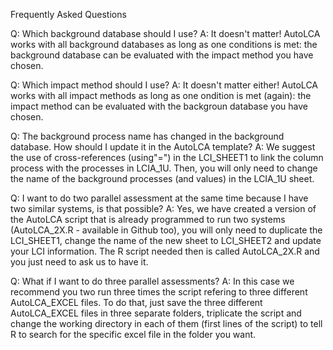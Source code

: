 Frequently Asked Questions

Q: Which background database should I use? 
A: It doesn't matter! AutoLCA works with all background databases as long as one conditions is met: the background database can be evaluated with the impact method you have chosen.

Q: Which impact method should I use?
A: It doesn't matter either! AutoLCA works with all impact methods as long as one ondition is met (again): the impact method can be evaluated with the backgroun database you have chosen.

Q: The background process name has changed in the background database. How should I update it in the AutoLCA template?
A: We suggest the use of cross-references (using"=") in the LCI_SHEET1 to link the column process with the processes in LCIA_1U. Then, you will only need to change the name of the background processes (and values) in the LCIA_1U sheet.

Q: I want to do two parallel assessment at the same time because I have two similar systems, is that possible?
A: Yes, we have created a version of the AutoLCA script that is already programmed to run two systems (AutoLCA_2X.R - available in Github too), you will only need to duplicate the LCI_SHEET1, change the name of the new sheet to LCI_SHEET2 and update your LCI information. The R script needed then is called AutoLCA_2X.R and you just need to ask us to have it.

Q: What if I want to do three parallel assessments?
A: In this case we recommend you two run three times the script refering to three different AutoLCA_EXCEL files. To do that, just save the three different AutoLCA_EXCEL files in three separate folders, triplicate the script and change the working directory in each of them (first lines of the script) to tell R to search for the specific excel file in the folder you want. 
